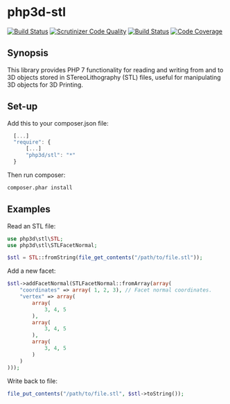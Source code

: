 # php3d-stl #

[![Build Status](https://travis-ci.org/fgheorghe/php3d-stl.svg?branch=master)](https://travis-ci.org/fgheorghe/php3d-stl)
[![Scrutinizer Code Quality](https://scrutinizer-ci.com/g/fgheorghe/php3d-stl/badges/quality-score.png?b=master)](https://scrutinizer-ci.com/g/fgheorghe/php3d-stl/?branch=master)
[![Build Status](https://scrutinizer-ci.com/g/fgheorghe/php3d-stl/badges/build.png?b=master)](https://scrutinizer-ci.com/g/fgheorghe/php3d-stl/build-status/master)
[![Code Coverage](https://scrutinizer-ci.com/g/fgheorghe/php3d-stl/badges/coverage.png?b=master)](https://scrutinizer-ci.com/g/fgheorghe/php3d-stl/?branch=master)

## Synopsis

This library provides PHP 7 functionality for reading and writing from and to 3D objects stored in STereoLithography (STL) files,
useful for manipulating 3D objects for 3D Printing.

## Set-up

Add this to your composer.json file:

```javascript
  [...]
  "require": {
      [...]
      "php3d/stl": "*"
  }
```

Then run composer:

```bash
composer.phar install
```

## Examples

Read an STL file:

```PHP
use php3d\stl\STL;
use php3d\stl\STLFacetNormal;

$stl = STL::fromString(file_get_contents("/path/to/file.stl"));
```

Add a new facet:

```PHP
$stl->addFacetNormal(STLFacetNormal::fromArray(array(
    "coordinates" => array( 1, 2, 3), // Facet normal coordinates.
    "vertex" => array(
        array(
            3, 4, 5
        ),
        array(
            3, 4, 5
        ),
        array(
            3, 4, 5
        )
    )
)));
```

Write back to file:

```PHP
file_put_contents("/path/to/file.stl", $stl->toString());
```